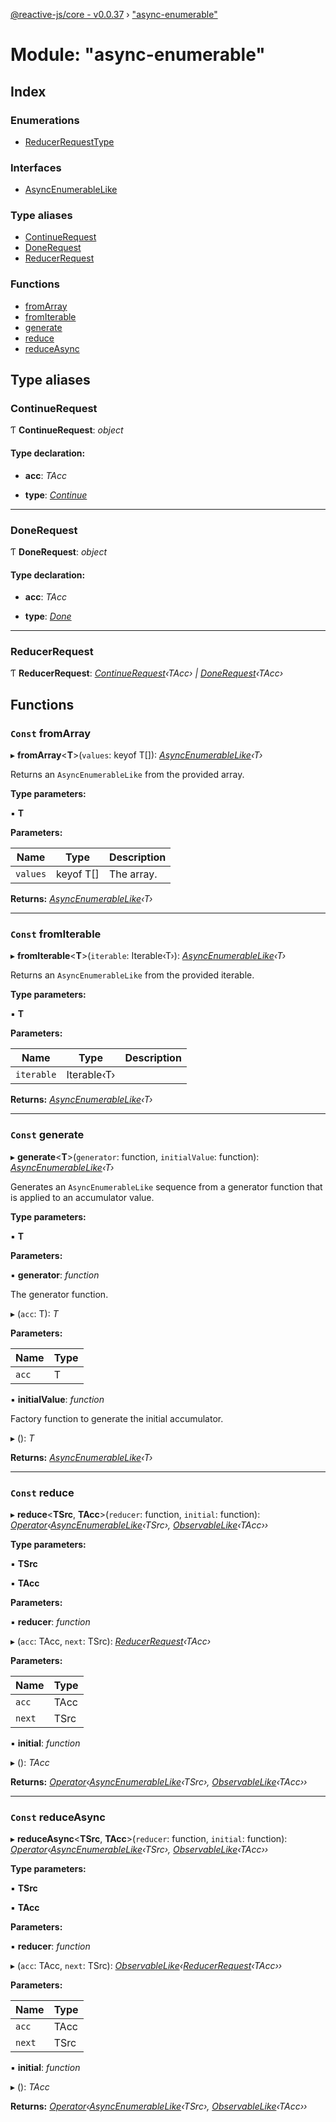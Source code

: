 [@reactive-js/core - v0.0.37](../README.md) › ["async-enumerable"](_async_enumerable_.md)

# Module: "async-enumerable"

## Index

### Enumerations

* [ReducerRequestType](../enums/_async_enumerable_.reducerrequesttype.md)

### Interfaces

* [AsyncEnumerableLike](../interfaces/_async_enumerable_.asyncenumerablelike.md)

### Type aliases

* [ContinueRequest](_async_enumerable_.md#continuerequest)
* [DoneRequest](_async_enumerable_.md#donerequest)
* [ReducerRequest](_async_enumerable_.md#reducerrequest)

### Functions

* [fromArray](_async_enumerable_.md#const-fromarray)
* [fromIterable](_async_enumerable_.md#const-fromiterable)
* [generate](_async_enumerable_.md#const-generate)
* [reduce](_async_enumerable_.md#const-reduce)
* [reduceAsync](_async_enumerable_.md#const-reduceasync)

## Type aliases

###  ContinueRequest

Ƭ **ContinueRequest**: *object*

#### Type declaration:

* **acc**: *TAcc*

* **type**: *[Continue](../enums/_async_enumerable_.reducerrequesttype.md#continue)*

___

###  DoneRequest

Ƭ **DoneRequest**: *object*

#### Type declaration:

* **acc**: *TAcc*

* **type**: *[Done](../enums/_async_enumerable_.reducerrequesttype.md#done)*

___

###  ReducerRequest

Ƭ **ReducerRequest**: *[ContinueRequest](_async_enumerable_.md#continuerequest)‹TAcc› | [DoneRequest](_async_enumerable_.md#donerequest)‹TAcc›*

## Functions

### `Const` fromArray

▸ **fromArray**<**T**>(`values`: keyof T[]): *[AsyncEnumerableLike](../interfaces/_async_enumerable_.asyncenumerablelike.md)‹T›*

Returns an `AsyncEnumerableLike` from the provided array.

**Type parameters:**

▪ **T**

**Parameters:**

Name | Type | Description |
------ | ------ | ------ |
`values` | keyof T[] | The array.  |

**Returns:** *[AsyncEnumerableLike](../interfaces/_async_enumerable_.asyncenumerablelike.md)‹T›*

___

### `Const` fromIterable

▸ **fromIterable**<**T**>(`iterable`: Iterable‹T›): *[AsyncEnumerableLike](../interfaces/_async_enumerable_.asyncenumerablelike.md)‹T›*

Returns an `AsyncEnumerableLike` from the provided iterable.

**Type parameters:**

▪ **T**

**Parameters:**

Name | Type | Description |
------ | ------ | ------ |
`iterable` | Iterable‹T› |   |

**Returns:** *[AsyncEnumerableLike](../interfaces/_async_enumerable_.asyncenumerablelike.md)‹T›*

___

### `Const` generate

▸ **generate**<**T**>(`generator`: function, `initialValue`: function): *[AsyncEnumerableLike](../interfaces/_async_enumerable_.asyncenumerablelike.md)‹T›*

Generates an `AsyncEnumerableLike` sequence from a generator function
that is applied to an accumulator value.

**Type parameters:**

▪ **T**

**Parameters:**

▪ **generator**: *function*

The generator function.

▸ (`acc`: T): *T*

**Parameters:**

Name | Type |
------ | ------ |
`acc` | T |

▪ **initialValue**: *function*

Factory function to generate the initial accumulator.

▸ (): *T*

**Returns:** *[AsyncEnumerableLike](../interfaces/_async_enumerable_.asyncenumerablelike.md)‹T›*

___

### `Const` reduce

▸ **reduce**<**TSrc**, **TAcc**>(`reducer`: function, `initial`: function): *[Operator](_pipe_.md#operator)‹[AsyncEnumerableLike](../interfaces/_async_enumerable_.asyncenumerablelike.md)‹TSrc›, [ObservableLike](../interfaces/_observable_.observablelike.md)‹TAcc››*

**Type parameters:**

▪ **TSrc**

▪ **TAcc**

**Parameters:**

▪ **reducer**: *function*

▸ (`acc`: TAcc, `next`: TSrc): *[ReducerRequest](_async_enumerable_.md#reducerrequest)‹TAcc›*

**Parameters:**

Name | Type |
------ | ------ |
`acc` | TAcc |
`next` | TSrc |

▪ **initial**: *function*

▸ (): *TAcc*

**Returns:** *[Operator](_pipe_.md#operator)‹[AsyncEnumerableLike](../interfaces/_async_enumerable_.asyncenumerablelike.md)‹TSrc›, [ObservableLike](../interfaces/_observable_.observablelike.md)‹TAcc››*

___

### `Const` reduceAsync

▸ **reduceAsync**<**TSrc**, **TAcc**>(`reducer`: function, `initial`: function): *[Operator](_pipe_.md#operator)‹[AsyncEnumerableLike](../interfaces/_async_enumerable_.asyncenumerablelike.md)‹TSrc›, [ObservableLike](../interfaces/_observable_.observablelike.md)‹TAcc››*

**Type parameters:**

▪ **TSrc**

▪ **TAcc**

**Parameters:**

▪ **reducer**: *function*

▸ (`acc`: TAcc, `next`: TSrc): *[ObservableLike](../interfaces/_observable_.observablelike.md)‹[ReducerRequest](_async_enumerable_.md#reducerrequest)‹TAcc››*

**Parameters:**

Name | Type |
------ | ------ |
`acc` | TAcc |
`next` | TSrc |

▪ **initial**: *function*

▸ (): *TAcc*

**Returns:** *[Operator](_pipe_.md#operator)‹[AsyncEnumerableLike](../interfaces/_async_enumerable_.asyncenumerablelike.md)‹TSrc›, [ObservableLike](../interfaces/_observable_.observablelike.md)‹TAcc››*
